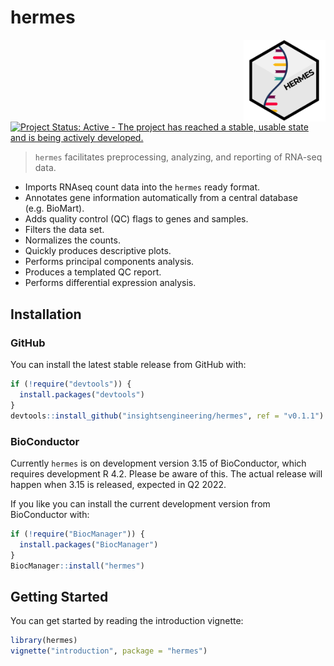 <!-- markdownlint-disable-file -->
<!-- README.md is generated from README.Rmd. Please edit that file -->
# hermes
<p align="center">
<img src='man/figures/logo.png' align="right" height="131.5" alt="hermes-logo"/>
</p>

[![Project Status: Active - The project has reached a stable, usable
state and is being actively
developed.](https://www.repostatus.org/badges/latest/active.svg)](https://www.repostatus.org/#active)  

> `hermes` facilitates preprocessing, analyzing, and reporting of
> RNA-seq data.

-   Imports RNAseq count data into the `hermes` ready format.
-   Annotates gene information automatically from a central database
    (e.g. BioMart).
-   Adds quality control (QC) flags to genes and samples.
-   Filters the data set.
-   Normalizes the counts.
-   Quickly produces descriptive plots.
-   Performs principal components analysis.
-   Produces a templated QC report.
-   Performs differential expression analysis.

## Installation

### GitHub

You can install the latest stable release from GitHub with:

``` r
if (!require("devtools")) {
  install.packages("devtools")
}
devtools::install_github("insightsengineering/hermes", ref = "v0.1.1")
```

### BioConductor

Currently `hermes` is on development version 3.15 of BioConductor, which
requires development R 4.2. Please be aware of this. The actual release will
happen when 3.15 is released, expected in Q2 2022.

If you like you can install the current development version from BioConductor with:

``` r
if (!require("BiocManager")) {
  install.packages("BiocManager")
}
BiocManager::install("hermes")
```

## Getting Started

You can get started by reading the introduction vignette:

``` r
library(hermes)
vignette("introduction", package = "hermes")
```
